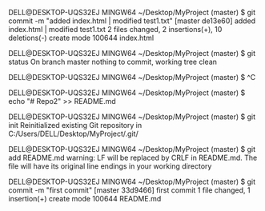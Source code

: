 DELL@DESKTOP-UQS32EJ MINGW64 ~/Desktop/MyProject (master)
$ git commit -m "added index.html | modified test1.txt"
[master de13e60] added index.html | modified test1.txt
 2 files changed, 2 insertions(+), 10 deletions(-)
 create mode 100644 index.html

DELL@DESKTOP-UQS32EJ MINGW64 ~/Desktop/MyProject (master)
$ git status
On branch master
nothing to commit, working tree clean

DELL@DESKTOP-UQS32EJ MINGW64 ~/Desktop/MyProject (master)
$ ^C

DELL@DESKTOP-UQS32EJ MINGW64 ~/Desktop/MyProject (master)
$ echo "# Repo2" >> README.md

DELL@DESKTOP-UQS32EJ MINGW64 ~/Desktop/MyProject (master)
$ git init
Reinitialized existing Git repository in C:/Users/DELL/Desktop/MyProject/.git/

DELL@DESKTOP-UQS32EJ MINGW64 ~/Desktop/MyProject (master)
$ git add README.md
warning: LF will be replaced by CRLF in README.md.
The file will have its original line endings in your working directory

DELL@DESKTOP-UQS32EJ MINGW64 ~/Desktop/MyProject (master)
$ git commit -m "first commit"
[master 33d9466] first commit
 1 file changed, 1 insertion(+)
 create mode 100644 README.md
